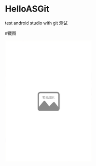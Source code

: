 # HelloASGit
test android studio with git
测试

#截图

![](https://github.com/dragonNLC/HelloASGit/blob/master/screenshots/ic_pic_default%20(2).png)
